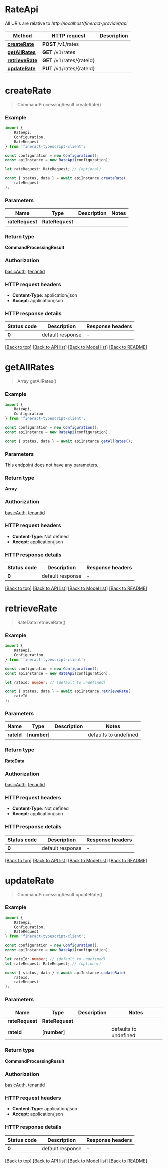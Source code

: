 # RateApi

All URIs are relative to *http://localhost/fineract-provider/api*

|Method | HTTP request | Description|
|------------- | ------------- | -------------|
|[**createRate**](#createrate) | **POST** /v1/rates | |
|[**getAllRates**](#getallrates) | **GET** /v1/rates | |
|[**retrieveRate**](#retrieverate) | **GET** /v1/rates/{rateId} | |
|[**updateRate**](#updaterate) | **PUT** /v1/rates/{rateId} | |

# **createRate**
> CommandProcessingResult createRate()


### Example

```typescript
import {
    RateApi,
    Configuration,
    RateRequest
} from 'fineract-typescript-client';

const configuration = new Configuration();
const apiInstance = new RateApi(configuration);

let rateRequest: RateRequest; // (optional)

const { status, data } = await apiInstance.createRate(
    rateRequest
);
```

### Parameters

|Name | Type | Description  | Notes|
|------------- | ------------- | ------------- | -------------|
| **rateRequest** | **RateRequest**|  | |


### Return type

**CommandProcessingResult**

### Authorization

[basicAuth](../README.md#basicAuth), [tenantid](../README.md#tenantid)

### HTTP request headers

 - **Content-Type**: application/json
 - **Accept**: application/json


### HTTP response details
| Status code | Description | Response headers |
|-------------|-------------|------------------|
|**0** | default response |  -  |

[[Back to top]](#) [[Back to API list]](../README.md#documentation-for-api-endpoints) [[Back to Model list]](../README.md#documentation-for-models) [[Back to README]](../README.md)

# **getAllRates**
> Array<RateData> getAllRates()


### Example

```typescript
import {
    RateApi,
    Configuration
} from 'fineract-typescript-client';

const configuration = new Configuration();
const apiInstance = new RateApi(configuration);

const { status, data } = await apiInstance.getAllRates();
```

### Parameters
This endpoint does not have any parameters.


### Return type

**Array<RateData>**

### Authorization

[basicAuth](../README.md#basicAuth), [tenantid](../README.md#tenantid)

### HTTP request headers

 - **Content-Type**: Not defined
 - **Accept**: application/json


### HTTP response details
| Status code | Description | Response headers |
|-------------|-------------|------------------|
|**0** | default response |  -  |

[[Back to top]](#) [[Back to API list]](../README.md#documentation-for-api-endpoints) [[Back to Model list]](../README.md#documentation-for-models) [[Back to README]](../README.md)

# **retrieveRate**
> RateData retrieveRate()


### Example

```typescript
import {
    RateApi,
    Configuration
} from 'fineract-typescript-client';

const configuration = new Configuration();
const apiInstance = new RateApi(configuration);

let rateId: number; // (default to undefined)

const { status, data } = await apiInstance.retrieveRate(
    rateId
);
```

### Parameters

|Name | Type | Description  | Notes|
|------------- | ------------- | ------------- | -------------|
| **rateId** | [**number**] |  | defaults to undefined|


### Return type

**RateData**

### Authorization

[basicAuth](../README.md#basicAuth), [tenantid](../README.md#tenantid)

### HTTP request headers

 - **Content-Type**: Not defined
 - **Accept**: application/json


### HTTP response details
| Status code | Description | Response headers |
|-------------|-------------|------------------|
|**0** | default response |  -  |

[[Back to top]](#) [[Back to API list]](../README.md#documentation-for-api-endpoints) [[Back to Model list]](../README.md#documentation-for-models) [[Back to README]](../README.md)

# **updateRate**
> CommandProcessingResult updateRate()


### Example

```typescript
import {
    RateApi,
    Configuration,
    RateRequest
} from 'fineract-typescript-client';

const configuration = new Configuration();
const apiInstance = new RateApi(configuration);

let rateId: number; // (default to undefined)
let rateRequest: RateRequest; // (optional)

const { status, data } = await apiInstance.updateRate(
    rateId,
    rateRequest
);
```

### Parameters

|Name | Type | Description  | Notes|
|------------- | ------------- | ------------- | -------------|
| **rateRequest** | **RateRequest**|  | |
| **rateId** | [**number**] |  | defaults to undefined|


### Return type

**CommandProcessingResult**

### Authorization

[basicAuth](../README.md#basicAuth), [tenantid](../README.md#tenantid)

### HTTP request headers

 - **Content-Type**: application/json
 - **Accept**: application/json


### HTTP response details
| Status code | Description | Response headers |
|-------------|-------------|------------------|
|**0** | default response |  -  |

[[Back to top]](#) [[Back to API list]](../README.md#documentation-for-api-endpoints) [[Back to Model list]](../README.md#documentation-for-models) [[Back to README]](../README.md)


